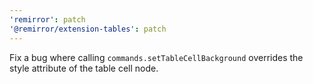 ```yaml
---
'remirror': patch
'@remirror/extension-tables': patch
---
```


Fix a bug where calling `commands.setTableCellBackground` overrides the style attribute of the table cell node.
